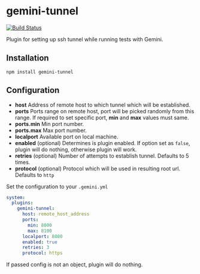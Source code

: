 # gemini-tunnel

[![Build Status](https://travis-ci.org/gemini-testing/gemini-tunnel.svg)](https://travis-ci.org/gemini-testing/gemini-tunnel)

Plugin for setting up ssh tunnel while running tests with Gemini.

## Installation

`npm install gemini-tunnel`

## Configuration

- __host__ Address of remote host to which tunnel which will be established.
- __ports__ Ports range on remote host, port will be picked randomly from this range. If required to set specific port, __min__ and __max__ values must same.
- __ports.min__ Min port number.
- __ports.max__ Max port number.
- __localport__ Available port on local machine.
- __enabled__ (optional) Determines is plugin enabled. If option set as `false`, plugin will do nothing, otherwise plugin will work.
- __retries__ (optional) Number of attempts to establish tunnel. Defaults to 5 times.
- __protocol__ (optional) Protocol which will be used in resulting root url. Defaults to `http`

Set the configuration to your `.gemini.yml`

```yml
system:
  plugins:
    gemini-tunnel:
      host: remote_host_address
      ports:
        min: 8000
        max: 8100
      localport: 8080
      enabled: true
      retries: 3
      protocol: https
```

If passed config is not an object, plugin will do nothing.
